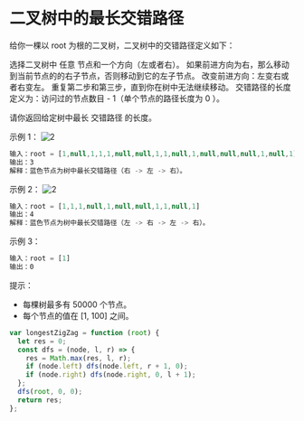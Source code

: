 # 二叉树中的最长交错路径

给你一棵以 root 为根的二叉树，二叉树中的交错路径定义如下：

选择二叉树中 任意 节点和一个方向（左或者右）。
如果前进方向为右，那么移动到当前节点的的右子节点，否则移动到它的左子节点。
改变前进方向：左变右或者右变左。
重复第二步和第三步，直到你在树中无法继续移动。
交错路径的长度定义为：访问过的节点数目 - 1（单个节点的路径长度为 0 ）。

请你返回给定树中最长 交错路径 的长度。

示例 1：
![2](https://assets.leetcode-cn.com/aliyun-lc-upload/uploads/2020/03/07/sample_1_1702.png)

```javascript
输入：root = [1,null,1,1,1,null,null,1,1,null,1,null,null,null,1,null,1]
输出：3
解释：蓝色节点为树中最长交错路径（右 -> 左 -> 右）。
```

示例 2：
![2](https://assets.leetcode-cn.com/aliyun-lc-upload/uploads/2020/03/07/sample_2_1702.png)

```javascript
输入：root = [1,1,1,null,1,null,null,1,1,null,1]
输出：4
解释：蓝色节点为树中最长交错路径（左 -> 右 -> 左 -> 右）。
```

示例 3：

```javascript
输入：root = [1]
输出：0
```

提示：

- 每棵树最多有 50000 个节点。
- 每个节点的值在 [1, 100] 之间。

```javascript
var longestZigZag = function (root) {
  let res = 0;
  const dfs = (node, l, r) => {
    res = Math.max(res, l, r);
    if (node.left) dfs(node.left, r + 1, 0);
    if (node.right) dfs(node.right, 0, l + 1);
  };
  dfs(root, 0, 0);
  return res;
};
```
